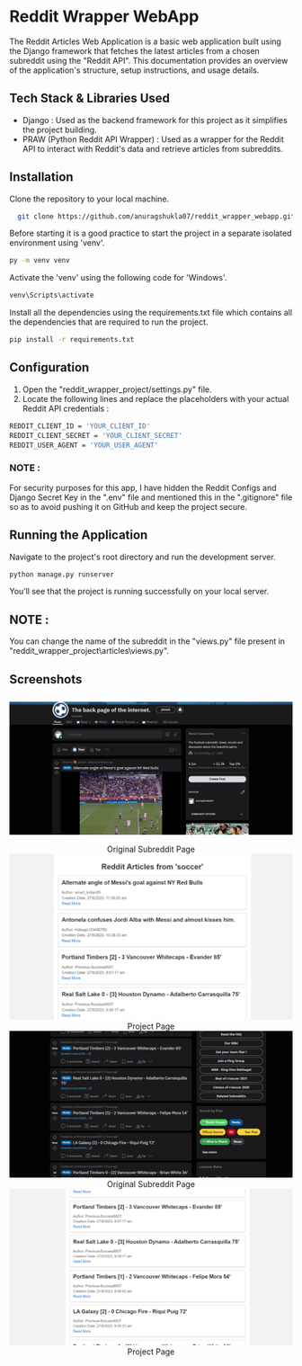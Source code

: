 
# Reddit Wrapper WebApp

The Reddit Articles Web Application is a basic web application built using the Django framework that fetches the latest articles from a chosen subreddit using the "Reddit API". This documentation provides an overview of the application's structure, setup instructions, and usage details.

## Tech Stack & Libraries Used

-	Django : Used as the backend framework for this project as it simplifies the project building.
-	PRAW (Python Reddit API Wrapper) : Used as a wrapper for the Reddit API to interact with Reddit's data and retrieve articles from subreddits.

## Installation

Clone the repository to your local machine.

```bash
  git clone https://github.com/anuragshukla07/reddit_wrapper_webapp.git
```
Before starting it is a good practice to start the project in a separate isolated environment using 'venv'.

```bash
py -m venv venv
```
Activate the 'venv' using the following code for 'Windows'.

```bash
venv\Scripts\activate
```
Install all the dependencies using the requirements.txt file which contains all the dependencies that are required to run the project.

```bash
pip install -r requirements.txt
```

## Configuration
1.	Open the "reddit_wrapper_project/settings.py" file.
2.	Locate the following lines and replace the placeholders with your actual Reddit API credentials :

```bash
REDDIT_CLIENT_ID = 'YOUR_CLIENT_ID'
REDDIT_CLIENT_SECRET = 'YOUR_CLIENT_SECRET'
REDDIT_USER_AGENT = 'YOUR_USER_AGENT'
```

### NOTE : 
For security purposes for this app, I have hidden the Reddit Configs and Django Secret Key in the ".env" file and mentioned this in the ".gitignore" file so as to avoid pushing it on GitHub and keep the project secure.

## Running the Application
Navigate to the project's root directory and run the development server.

```bash
python manage.py runserver
```
You’ll see that the project is running successfully on your local server.

## NOTE :
You can change the name of the subreddit in the "views.py" file present in "reddit_wrapper_project\articles\views.py".

## Screenshots

![Homepage](https://github.com/anuragshukla07/reddit_wrapper_webapp/blob/master/ScreenShots/Original%20-%201.jpg) <center>Original Subreddit Page</center>
![Homepage](https://github.com/anuragshukla07/reddit_wrapper_webapp/blob/master/ScreenShots/Wrapper%20-1.jpg) <center>Project Page</center>
![Homepage](https://github.com/anuragshukla07/reddit_wrapper_webapp/blob/master/ScreenShots/Original%20-%202.jpg) <center>Original Subreddit Page</center>
![Homepage](https://github.com/anuragshukla07/reddit_wrapper_webapp/blob/master/ScreenShots/Wrapper%20-%202.jpg) <center>Project Page</center>

